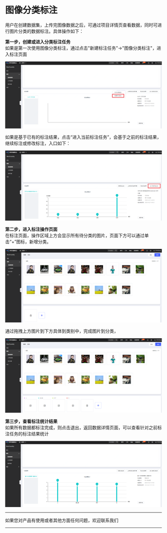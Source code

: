# 图像分类标注

用户在创建数据集，上传完图像数据之后，可通过项目详情页查看数据，同时可进行图片分类的数据标注。具体操作如下：  

**第一步，创建或进入分类标注任务**  
如果是第一次使用图像分类标注，通过点击"新建标注任务"->"图像分类标注"，进入标注页面

![](../../../../../image/AI-and-Machine-Learning/NeuFoundry/8.1.4/8.1.4.2/8.1.4.2.2/8.1.4.2.2.2/1.png)

如果是基于已有的标注结果，点击“进入当前标注任务”，会基于之前的标注结果，继续标注或修改标注，入口如下：

![](../../../../../image/AI-and-Machine-Learning/NeuFoundry/8.1.4/8.1.4.2/8.1.4.2.2/8.1.4.2.2.2/2.png)

**第二步，进入标注操作页面**  
在标注页面，操作区域上方会显示所有待分类的图片，页面下方可以通过单击“+”图标，新增分类。

![](../../../../../image/AI-and-Machine-Learning/NeuFoundry/8.1.4/8.1.4.2/8.1.4.2.2/8.1.4.2.2.2/3.png)

通过拖拽上方图片到下方具体到类别中，完成图片到分类，

![](../../../../../image/AI-and-Machine-Learning/NeuFoundry/8.1.4/8.1.4.2/8.1.4.2.2/8.1.4.2.2.2/4.png)

**第三步，查看标注统计结果**  
如果所有数据都标注完成，则点击退出，返回数据详情页面，可以查看针对之前标注任务的标注结果统计

![](../../../../../image/AI-and-Machine-Learning/NeuFoundry/8.1.4/8.1.4.2/8.1.4.2.2/8.1.4.2.2.2/5.png)



---

如果您对产品有使用或者其他方面任何问题，欢迎联系我们

---
